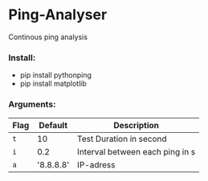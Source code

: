 # Ping-Analyser
Continous ping analysis

### Install:
- pip install pythonping
- pip install matplotlib

### Arguments:
| Flag | Default | Description                     |
|------|---------|---------------------------------|
| `t`    | 10      | Test Duration in second                  |
| `i`   | 0.2     | Interval between each ping in s |
| `a`    | '8.8.8.8' | IP-adress                       |
